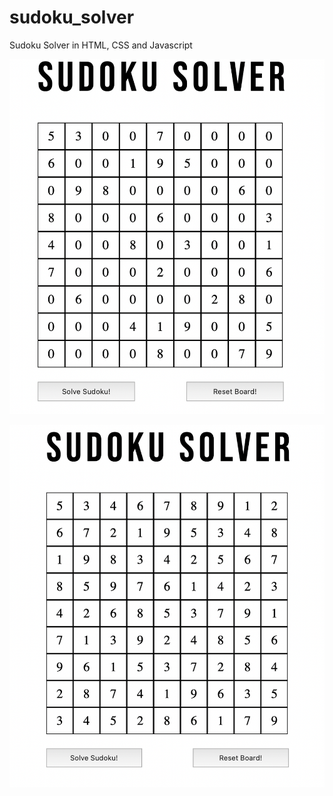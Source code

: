 # sudoku_solver
Sudoku Solver in HTML, CSS and Javascript

![alt text](https://github.com/TaavishThaman/sudoku_solver/blob/main/unsolved.png?raw=true)

![alt text](https://github.com/TaavishThaman/sudoku_solver/blob/main/solved.png?raw=true)
